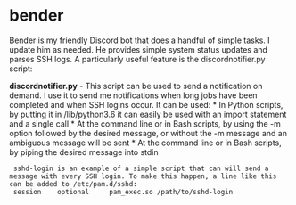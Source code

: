 # bender
Bender is my friendly Discord bot that does a handful of simple tasks. I update him as needed. He provides simple system status updates and parses SSH logs. A particularly useful feature is the discordnotifier.py script:

**discordnotifier.py** - This script can be used to send a notification on demand. I use it to send me notifications when long jobs have been completed and when SSH logins occur. It can be used:
     * In Python scripts, by putting it in /lib/python3.6 it can easily be used with an import statement and a single call
     * At the command line or in Bash scripts, by using the -m option followed by the desired message, or without the -m message and an ambiguous message will be sent
     * At the command line or in Bash scripts, by piping the desired message into stdin

     sshd-login is an example of a simple script that can will send a message with every SSH login. To make this happen, a line like this can be added to /etc/pam.d/sshd:
     session    optional     pam_exec.so /path/to/sshd-login
